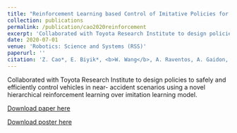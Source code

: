 ```yaml
---
title: "Reinforcement Learning based Control of Imitative Policies for Near-Accident Driving"
collection: publications
permalink: /publication/cao2020reinforcement
excerpt: 'Collaborated with Toyota Research Institute to design policies to safely and efficiently control vehicles in near- accident scenarios using a novel hierarchical reinforcement learning over imitation learning model.'
date: 2020-07-01
venue: 'Robotics: Science and Systems (RSS)'
paperurl: '' 
citation: 'Z. Cao*, E. Biyik*, <b>W. Wang</b>, A. Raventos, A. Gaidon, G. Rosman, D. Sadigh. Reinforcement Learning based Control of Imitative Policies for Near-Accident Driving. Robotics: Science and Systems (RSS), July 2020.'
---
```

Collaborated with Toyota Research Institute to design policies to safely and efficiently control vehicles in near- accident scenarios using a novel hierarchical reinforcement learning over imitation learning model.

[Download paper here](http://woodywang153.github.io/files/papers/cao2020reinforcement.pdf)

[Download poster here](http://woodywang153.github.io/files/posters/cao2020reinforcement-poster.pdf)

<!-- Z. Cao\*, E. Biyik\*, <b>W. Wang</b>, A. Raventos, A. Gaidon, G. Rosman, D. Sadigh. Reinforcement Learning based Control of Imitative Policies for Near-Accident Driving. Robotics: Science and Systems (RSS), July 2020. -->

<!-- 'http://woodywang153.github.io/files/papers/cao2020reinforcement.pdf' -->